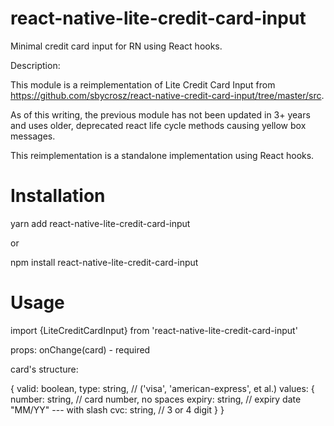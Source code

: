 # react-native-lite-credit-card-input
Minimal credit card input for RN using React hooks.

Description:

This module is a reimplementation of Lite Credit Card Input from https://github.com/sbycrosz/react-native-credit-card-input/tree/master/src.

As of this writing, the previous module has not been updated in 3+ years and uses older, deprecated react life cycle methods causing yellow box messages.

This reimplementation is a standalone implementation using React hooks.

# Installation

yarn add react-native-lite-credit-card-input

or

npm install react-native-lite-credit-card-input

# Usage

import {LiteCreditCardInput} from 'react-native-lite-credit-card-input'

props:
 onChange(card) - required
 
 card's structure:
 
 {
   valid: boolean,
   type: string, // ('visa', 'american-express', et al.)
   values: {
     number: string,  // card number, no spaces
     expiry: string,  // expiry date "MM/YY"  --- with slash
     cvc: string, // 3 or 4 digit
   }
 }
